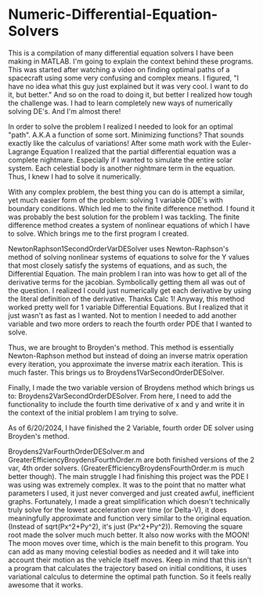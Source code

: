# Numeric-Differential-Equation-Solvers
This is a compilation of many differential equation solvers I have been making in MATLAB. 
I'm going to explain the context behind these programs.
This was started after watching a video on finding optimal paths of a spacecraft using some very confusing and complex means. I figured, "I have no idea what this guy just explained but it was very cool. I want to do it, but better." And so on the road to doing it, but better I realized how tough the challenge was. I had to learn completely new ways of numerically solving DE's. And I'm almost there!

In order to solve the problem I realized I needed to look for an optimal "path". A.K.A a function of some sort. Minimizing functions? That sounds exactly like the calculus of variations! After some math work with the Euler-Lagrange Equation I realized that the partial differential equation was a complete nightmare. Especially if I wanted to simulate the entire solar system. Each celestial body is another nightmare term in the equation. Thus, I knew I had to solve it numerically.

With any complex problem, the best thing you can do is attempt a similar, yet much easier form of the problem: solving 1 variable ODE's with boundary conditions. Which led me to the finite difference method. I found it was probably the best solution for the problem I was tackling. The finite difference method creates a system of nonlinear equations of which I have to solve. Which brings me to the first program I created.

NewtonRaphson1SecondOrderVarDESolver uses Newton-Raphson's method of solving nonlinear systems of equations to solve for the Y values that most closely satisfy the systems of equations, and as such, the Differential Equation. The main problem I ran into was how to get all of the derivative terms for the jacobian. Symbolically getting them all was out of the question. I realized I could just numerically get each derivative by using the literal definition of the derivative. Thanks Calc 1!
Anyway, this method worked pretty well for 1 variable Differential Equations. But I realized that it just wasn't as fast as I wanted. Not to mention I needed to add another variable and two more orders to reach the fourth order PDE that I wanted to solve.

Thus, we are brought to Broyden's method. This method is essentially Newton-Raphson method but instead of doing an inverse matrix operation every iteration, you approximate the inverse matrix each iteration. This is much faster.
This brings us to Broydens1VarSecondOrderDESolver.

Finally, I made the two variable version of Broydens method which brings us to:
Broydens2VarSecondOrderDESolver. From here, I need to add the functionality to include the fourth time derivative of x and y and write it in the context of the initial problem I am trying to solve.

As of 6/20/2024, I have finished the 2 Variable, fourth order DE solver using Broyden's method.

Broydens2VarFourthOrderDESolver.m and GreaterEfficiencyBroydensFourthOrder.m are both finished versions of the 2 var, 4th order solvers. (GreaterEfficiencyBroydensFourthOrder.m is much better though). The main struggle I had finishing this project was the PDE I was using was extremely complex. It was to the point that no matter what parameters I used, it just never converged and just created awful, inefficient graphs. Fortunately, I made a great simplification which doesn't technically truly solve for the lowest acceleration over time (or Delta-V), it does meaningfully approximate and function very similar to the original equation. (Instead of sqrt(Px^2+Py^2), it's just (Px^2+Py^2)). Removing the square root made the solver much much better. It also now works with the MOON! The moon moves over time, which is the main benefit to this program. You can add as many moving celestial bodies as needed and it will take into account their motion as the vehicle itself moves. Keep in mind that this isn't a program that calculates the trajectory based on initial conditions, it uses variational calculus to determine the optimal path function. So it feels really awesome that it works.

